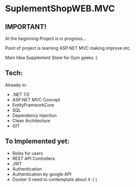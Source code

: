 # SuplementShopWEB.MVC

## IMPORTANT!
At the beginning 
Project is in progress...

Point of project is learning ASP.NET MVC making improve etc. 


Main Idea 
Supplement Store for Gym geeks :) 

## Tech:
Already in: 
- .NET 7.0 
- ASP.NET MVC Concept 
- EntityFramworkCore
- SQL 
- Dependency Injection
- Clean Architecture
- GIT 
 
## To Implemented yet:
- Roles for users
- REST API Controllers
- JWT
- Authentication
- Authentication by google API 
- Docker (I need to contemplate about it :) ) 




